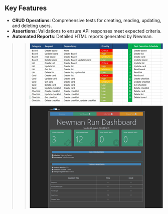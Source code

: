 ## Key Features 

- **CRUD Operations**: Comprehensive tests for creating, reading, updating, and deleting users.
- **Assertions**: Validations to ensure API responses meet expected criteria.
- **Automated Reports**: Detailed HTML reports generated by Newman.

>> <img src="https://github.com/M-Rifat/API_Testing_Postman/blob/main/Trello_API_Testing/Trello_Test_Cases.jpg"/>
>> <img src="https://github.com/M-Rifat/API_Testing_Postman/blob/main/Trello_API_Testing/Trello_API_Test_Report_Newman.png"/>
